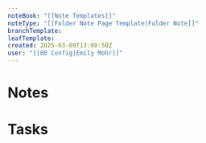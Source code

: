```yaml
---
noteBook: "[[Note Templates]]"
noteType: "[[Folder Note Page Template|Folder Note]]"
branchTemplate:
leafTemplate:
created: 2025-03-09T13:00:50Z
user: "[[00 Config|Emily Mohr]]"
---
```

# Notes
# Tasks
